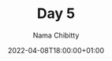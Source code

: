 ---
title: "Day 5"
episode: "5"
season: "1"
Description: "Day 5 of the Slack Hunger Games Podcast"
podcast: "shg/shg-05.mp3"
podcast_bytes: "6394013"
podcast_duration: "06:35"
date: 2022-04-08T18:00:00+01:00

author: "Nama Chibitty"
aliases: []
categories: []
---